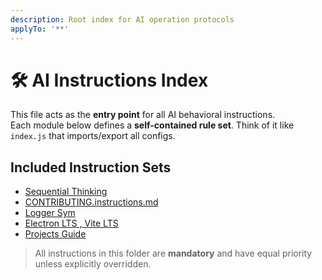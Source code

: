```yaml
---
description: Root index for AI operation protocols
applyTo: '**'
---
```


# 🛠 AI Instructions Index

This file acts as the **entry point** for all AI behavioral instructions.  
Each module below defines a **self-contained rule set**. Think of it like `index.js` that imports/export all configs.

## Included Instruction Sets
- [Sequential Thinking](./instructions/sequentialthinking.instructions.md)
- [CONTRIBUTING.instructions.md](./instructions/CONTRIBUTING.instructions.md)
- [Logger Sym](./instructions/logger.instructions.md)
- [Electron LTS , Vite LTS](./instructions/electron.instructions.md)
- [Projects Guide](./instructions/projects.instructions.md)

> All instructions in this folder are **mandatory** and have equal priority unless explicitly overridden.
